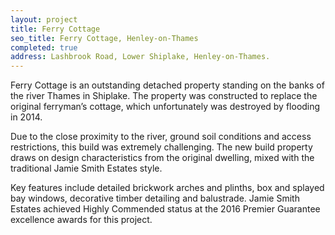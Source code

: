 ```yaml
---
layout: project
title: Ferry Cottage
seo_title: Ferry Cottage, Henley-on-Thames
completed: true
address: Lashbrook Road, Lower Shiplake, Henley-on-Thames.
---
```


<p>Ferry Cottage is an outstanding detached property standing on the banks of the river Thames in Shiplake. The property was constructed to replace the original ferryman’s cottage, which unfortunately was destroyed by flooding in 2014.</p>
<p>Due to the close proximity to the river, ground soil conditions and access restrictions, this build was extremely challenging. The new build property draws on design characteristics from the original dwelling, mixed with the traditional Jamie Smith Estates style.</p>
<p>Key features include detailed brickwork arches and plinths, box and splayed bay windows, decorative timber detailing and balustrade. Jamie Smith Estates achieved Highly Commended status at the 2016 Premier Guarantee excellence awards for this project.</p>
